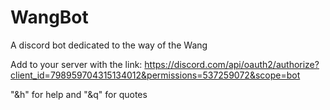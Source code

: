 # WangBot
A discord bot dedicated to the way of the Wang

Add to your server with the link:
https://discord.com/api/oauth2/authorize?client_id=798959704315134012&permissions=537259072&scope=bot

"&h" for help and "&q" for quotes
